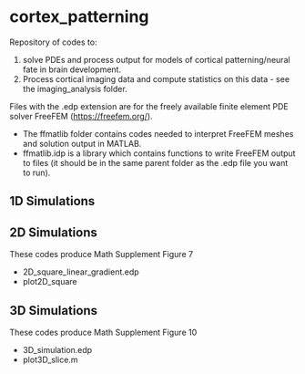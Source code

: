 # cortex_patterning
Repository of codes to: 

1. solve PDEs and process output for models of cortical patterning/neural fate in brain development.
2. Process cortical imaging data and compute statistics on this data - see the imaging_analysis folder.

Files with the .edp extension are for the freely available finite element PDE solver FreeFEM (https://freefem.org/). 

* The ffmatlib folder contains codes needed to interpret FreeFEM meshes and solution output in MATLAB.
* ffmatlib.idp is a library which contains functions to write FreeFEM output to files (it should be in the same parent folder as the .edp file you want to run).

## 1D Simulations

## 2D Simulations
These codes produce Math Supplement Figure 7
* 2D_square_linear_gradient.edp
* plot2D_square

## 3D Simulations
These codes produce Math Supplement Figure 10
* 3D_simulation.edp
* plot3D_slice.m 


